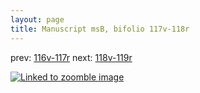```yaml
---
layout: page
title: Manuscript msB, bifolio 117v-118r
---
```


prev: [116v-117r](../116v-117r/) next: [118v-119r](../118v-119r/)



[![Linked to zoomble image](http://www.homermultitext.org/iipsrv?IIIF=/project/homer/pyramidal/deepzoom/hmt/vbbifolio/v1/vb_117v_118r.tif/full/2000,/0/default.jpg)](http://www.homermultitext.org/ict2/?urn=urn:cite2:hmt:vbbifolio.v1:vb_117v_118r)

